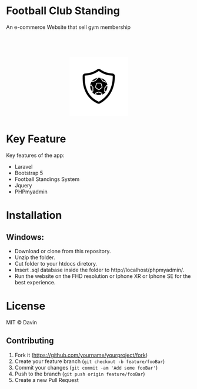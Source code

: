 # Football Club Standing
An e-commerce Website that sell gym membership

<h1 align="center">
  <br>
  <img src="https://github.com/Davnn1/KlasemenClubBola/blob/master/public/image/club.png" alt="Foco" width="160">
</h1>

# Key Feature
Key features of the app:
- Laravel
- Bootstrap 5
- Football Standings System
- Jquery
- PHPmyadmin

# Installation
## Windows:
- Download or clone from this repository.
- Unzip the folder.
- Cut folder to your htdocs diretory.
- Insert .sql database inside the folder to http://localhost/phpmyadmin/.
- Run the website on the FHD resolution or Iphone XR or Iphone SE for the best experience.

# License
MIT  © Davin

## Contributing

1. Fork it (<https://github.com/yourname/yourproject/fork>)
2. Create your feature branch (`git checkout -b feature/fooBar`)
3. Commit your changes (`git commit -am 'Add some fooBar'`)
4. Push to the branch (`git push origin feature/fooBar`)
5. Create a new Pull Request
